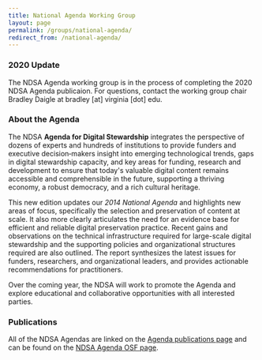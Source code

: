 ```yaml
---
title: National Agenda Working Group
layout: page
permalink: /groups/national-agenda/
redirect_from: /national-agenda/
---
```


### 2020 Update
The NDSA Agenda working group is in the process of completing the 2020 NDSA Agenda publicaion.  For questions, contact the working group chair Bradley Daigle at bradley [at] virginia [dot] edu.


### About the Agenda
The NDSA **Agenda for Digital Stewardship** integrates the perspective of dozens of experts and hundreds of institutions to provide funders and executive decision‐makers insight into emerging technological trends, gaps in digital stewardship capacity, and key areas for funding, research and development to ensure that today's valuable digital content remains accessible and comprehensible in the future, supporting a thriving economy, a robust democracy, and a rich cultural heritage.

This new edition updates our *2014 National Agenda* and highlights new areas of focus, specifically the selection and preservation of content at scale. It also more clearly articulates the need for an evidence base for efficient and reliable digital preservation practice. Recent gains and observations on the technical infrastructure required for large-scale digital stewardship and the supporting policies and organizational structures required are also outlined. The report synthesizes the latest issues for funders, researchers, and organizational leaders, and provides actionable recommendations for practitioners.   

Over the coming year, the NDSA will work to promote the Agenda and explore educational and collaborative opportunities with all interested parties.


### Publications
All of the NDSA Agendas are linked on the [Agenda publications page](/publications/NDSA-Agenda/) and can be found on the [NDSA Agenda OSF page](https://osf.io/3a7zn/).

<!--[2015 National Agenda cover](/images/2015NationalAgendaCover.jpg)
- [Executive Summary](/documents/2015NationalAgendaExecSummary.pdf)
- [Full 2015 National Agenda](/documents/2015NationalAgenda.pdf)-->
  
<!--The 2014 National Agenda for Digital Stewardship:
- [Executive Summary](/documents/2014ExecutiveSummary.pdf) (PDF)
- [Full Document](/documents/2014NationalAgenda.pdf) (PDF)-->
